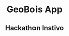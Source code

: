 # 

<h1 align="center" font-weight:bold>
  GeoBois App
</h1>
<h2 align="center">
  Hackathon Instivo 
</h2>

